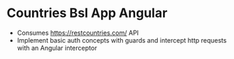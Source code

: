 # Countries Bsl App Angular

- Consumes https://restcountries.com/ API
- Implement basic auth concepts with guards and intercept http requests with an Angular interceptor
